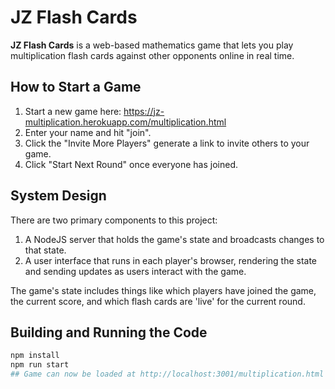 # JZ Flash Cards

**JZ Flash Cards** is a web-based mathematics game that lets you play multiplication flash cards against other opponents online in real time.

## How to Start a Game

1. Start a new game here: https://jz-multiplication.herokuapp.com/multiplication.html
2. Enter your name and hit "join".
3. Click the "Invite More Players" generate a link to invite others to your game.
4. Click "Start Next Round" once everyone has joined.

## System Design

There are two primary components to this project:

1. A NodeJS server that holds the game's state and broadcasts changes to that state. 
2. A user interface that runs in each player's browser, rendering the state and sending updates as users interact with the game.

The game's state includes things like which players have joined the game, the current score, and which flash cards are 'live' for the current round.

## Building and Running the Code

```bash
npm install
npm run start
## Game can now be loaded at http://localhost:3001/multiplication.html
```